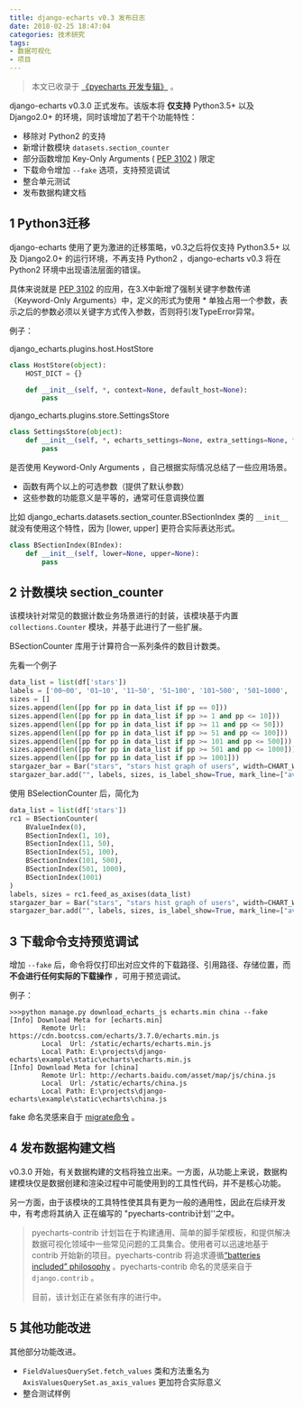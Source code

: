 ```yaml
---
title: django-echarts v0.3 发布日志
date: 2018-02-25 18:47:04
categories: 技术研究
tags:
- 数据可视化
- 项目
---
```


> 本文已收录于 [《pyecharts 开发专辑》](/pyecharts-project/) 。

django-echarts v0.3.0 正式发布。该版本将 **仅支持** Python3.5+ 以及 Django2.0+ 的环境，同时该增加了若干个功能特性：

- 移除对 Python2 的支持
- 新增计数模块 `datasets.section_counter`
- 部分函数增加 Key-Only Arguments ( [PEP 3102](https://www.python.org/dev/peps/pep-3102/) ) 限定
- 下载命令增加 `--fake` 选项，支持预览调试
- 整合单元测试
- 发布数据构建文档

<!-- more -->

## 1 Python3迁移

django-echarts 使用了更为激进的迁移策略，v0.3之后将仅支持  Python3.5+ 以及 Django2.0+ 的运行环境，不再支持 Python2 ，django-echarts v0.3 将在 Python2 环境中出现语法层面的错误。

具体来说就是  [PEP 3102](https://www.python.org/dev/peps/pep-3102/) 的应用，在3.X中新增了强制关键字参数传递（Keyword-Only Arguments）中，定义的形式为使用 * 单独占用一个参数，表示之后的参数必须以关键字方式传入参数，否则将引发TypeError异常。

例子：

django_echarts.plugins.host.HostStore

```python
class HostStore(object):
    HOST_DICT = {}

    def __init__(self, *, context=None, default_host=None):
        pass
```

django_echarts.plugins.store.SettingsStore

```python
class SettingsStore(object):
    def __init__(self, *, echarts_settings=None, extra_settings=None, **kwargs):
        pass
```

是否使用 Keyword-Only Arguments ，自己根据实际情况总结了一些应用场景。

- 函数有两个以上的可选参数（提供了默认参数）
- 这些参数的功能意义是平等的，通常可任意调换位置

比如 django_echarts.datasets.section_counter.BSectionIndex 类的 `__init__` 就没有使用这个特性，因为 [lower, upper] 更符合实际表达形式。

```python
class BSectionIndex(BIndex):
    def __init__(self, lower=None, upper=None):
        pass
```



## 2 计数模块 section_counter

该模块针对常见的数据计数业务场景进行的封装，该模块基于内置 `collections.Counter` 模块，并基于此进行了一些扩展。

BSectionCounter 库用于计算符合一系列条件的数目计数类。

先看一个例子

```python
data_list = list(df['stars'])
labels = ['00~00', '01~10', '11~50', '51~100', '101~500', '501~1000', '>1000']
sizes = []
sizes.append(len([pp for pp in data_list if pp == 0]))
sizes.append(len([pp for pp in data_list if pp >= 1 and pp <= 10]))
sizes.append(len([pp for pp in data_list if pp >= 11 and pp <= 50]))
sizes.append(len([pp for pp in data_list if pp >= 51 and pp <= 100]))
sizes.append(len([pp for pp in data_list if pp >= 101 and pp <= 500]))
sizes.append(len([pp for pp in data_list if pp >= 501 and pp <= 1000]))
sizes.append(len([pp for pp in data_list if pp >= 1001]))
stargazer_bar = Bar("stars", "stars hist graph of users", width=CHART_WIDTH)
stargazer_bar.add("", labels, sizes, is_label_show=True, mark_line=["average"])

```

使用 BSelectionCounter 后，简化为

```python
data_list = list(df['stars'])
rc1 = BSectionCounter(
    BValueIndex(0),
    BSectionIndex(1, 10),
    BSectionIndex(11, 50),
    BSectionIndex(51, 100),
    BSectionIndex(101, 500),
    BSectionIndex(501, 1000),
    BSectionIndex(1001)
)
labels, sizes = rc1.feed_as_axises(data_list)
stargazer_bar = Bar("stars", "stars hist graph of users", width=CHART_WIDTH)
stargazer_bar.add("", labels, sizes, is_label_show=True, mark_line=["average"])
```

## 3 下载命令支持预览调试

增加 `--fake` 后，命令将仅打印出对应文件的下载路径、引用路径、存储位置，而 **不会进行任何实际的下载操作** ，可用于预览调试。

例子：

```
>>>python manage.py download_echarts_js echarts.min china --fake
[Info] Download Meta for [echarts.min]
        Remote Url: https://cdn.bootcss.com/echarts/3.7.0/echarts.min.js
        Local  Url: /static/echarts/echarts.min.js
        Local Path: E:\projects\django-echarts\example\static\echarts\echarts.min.js
[Info] Download Meta for [china]
        Remote Url: http://echarts.baidu.com/asset/map/js/china.js
        Local  Url: /static/echarts/china.js
        Local Path: E:\projects\django-echarts\example\static\echarts\china.js
```

fake 命名灵感来自于 [migrate命令](https://docs.djangoproject.com/en/2.0/ref/django-admin/#cmdoption-migrate-fake) 。

## 4 发布数据构建文档

v0.3.0 开始，有关数据构建的文档将独立出来。一方面，从功能上来说，数据构建模块仅是数据创建和渲染过程中可能使用到的工具性代码，并不是核心功能。

另一方面，由于该模块的工具特性使其具有更为一般的通用性，因此在后续开发中，有考虑将其纳入 正在编写的 "pyecharts-contrib计划''之中。

> pyecharts-contrib 计划旨在于构建通用、简单的脚手架模板，和提供解决数据可视化领域中一些常见问题的工具集合。使用者可以迅速地基于 contrib 开始新的项目。pyecharts-contrib 将追求遵循[“batteries included” philosophy](https://docs.python.org/3/tutorial/stdlib.html#tut-batteries-included) 。pyecharts-contrib 命名的灵感来自于 `django.contrib` 。
>
> 目前，该计划正在紧张有序的进行中。

## 5 其他功能改进

其他部分功能改进。

- `FieldValuesQuerySet.fetch_values` 类和方法重名为 `AxisValuesQuerySet.as_axis_values` 更加符合实际意义
- 整合测试样例

